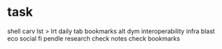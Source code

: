 # task
shell
carv
lst > lrt
daily tab
bookmarks
alt
dym
interoperability infra
blast eco
social fi
pendle
research
check notes
check bookmarks
